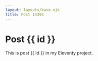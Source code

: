 ```yaml
---
layout: layouts/base.njk
title: Post 14393
---
```


# Post {{ id }}

This is post {{ id }} in my Eleventy project.
